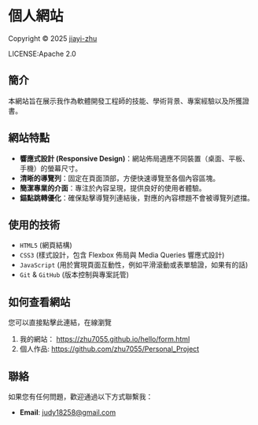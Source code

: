 # 個人網站
<p> Copyright © 2025 <a href="https://github.com/zhu7055">jiayi-zhu</a></p>
<P>LICENSE:Apache 2.0</P>

## 簡介
本網站旨在展示我作為軟體開發工程師的技能、學術背景、專案經驗以及所獲證書。

## 網站特點
* **響應式設計 (Responsive Design)**：網站佈局適應不同裝置（桌面、平板、手機）的螢幕尺寸。
* **清晰的導覽列**：固定在頁面頂部，方便快速導覽至各個內容區塊。
* **簡潔專業的介面**：專注於內容呈現，提供良好的使用者體驗。
* **錨點跳轉優化**：確保點擊導覽列連結後，對應的內容標題不會被導覽列遮擋。

## 使用的技術
* `HTML5` (網頁結構)
* `CSS3` (樣式設計，包含 Flexbox 佈局與 Media Queries 響應式設計)
* `JavaScript` (用於實現頁面互動性，例如平滑滾動或表單驗證，如果有的話)
* `Git` & `GitHub` (版本控制與專案託管)

## 如何查看網站
您可以直接點擊此連結，在線瀏覽
1.  我的網站：
https://zhu7055.github.io/hello/form.html
2.  個人作品:
https://github.com/zhu7055/Personal_Project

## 聯絡
如果您有任何問題，歡迎通過以下方式聯繫我：
* **Email**: judy18258@gmail.com


